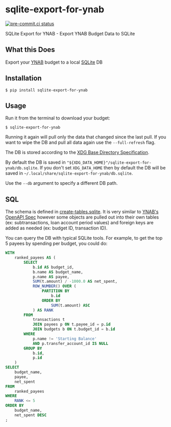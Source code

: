# sqlite-export-for-ynab

[![pre-commit.ci status](https://results.pre-commit.ci/badge/github/mxr/sqlite-export-for-ynab/main.svg)](https://results.pre-commit.ci/latest/github/mxr/sqlite-export-for-ynab/main)

SQLite Export for YNAB - Export YNAB Budget Data to SQLite

## What this Does

Export your [YNAB](https://ynab.com/) budget to a local [SQLite](https://www.sqlite.org/) DB

## Installation

```console
$ pip install sqlite-export-for-ynab
```

## Usage

Run it from the terminal to download your budget:

```console
$ sqlite-export-for-ynab
```

Running it again will pull only the data that changed since the last pull. If you want to wipe the DB and pull all data again use the `--full-refresh` flag.

The DB is stored according to the [XDG Base Directory Specification](https://specifications.freedesktop.org/basedir-spec/latest/index.html).

By default the DB is saved in `"${XDG_DATA_HOME}"/sqlite-export-for-ynab/db.sqlite`.
If you don't set `XDG_DATA_HOME` then by default the DB will be saved in `~/.local/share/sqlite-export-for-ynab/db.sqlite`.

Use the `--db` argument to specify a different DB path.

## SQL

The schema is defined in [create-tables.sqlite](sqlite_export_for_ynab/ddl/create-tables.sqlite). It is very similar to [YNAB's OpenAPI Spec](https://api.ynab.com/papi/open_api_spec.yaml) however some objects are pulled out into their own tables (ex: subtransactions, loan account period values) and foreign keys are added as needed (ex: budget ID, transaction ID).

You can query the DB with typical SQLite tools. For example, to get the top 5 payees by spending per budget, you could do:

```sql
WITH
    ranked_payees AS (
        SELECT
            b.id AS budget_id,
            b.name AS budget_name,
            p.name AS payee,
            SUM(t.amount) / -1000.0 AS net_spent,
            ROW_NUMBER() OVER (
                PARTITION BY
                    b.id
                ORDER BY
                    SUM(t.amount) ASC
            ) AS RANK
        FROM
            transactions t
            JOIN payees p ON t.payee_id = p.id
            JOIN budgets b ON t.budget_id = b.id
        WHERE
            p.name != 'Starting Balance'
            AND p.transfer_account_id IS NULL
        GROUP BY
            b.id,
            p.id
    )
SELECT
    budget_name,
    payee,
    net_spent
FROM
    ranked_payees
WHERE
    RANK <= 5
ORDER BY
    budget_name,
    net_spent DESC
;
```
